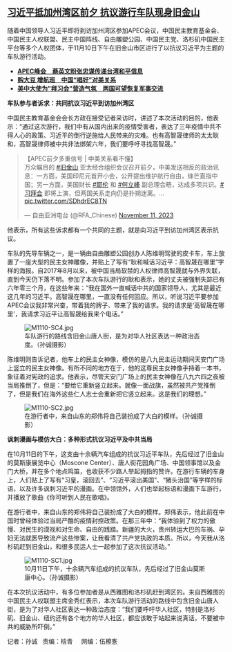 <!--1699726740000-->
[习近平抵加州湾区前夕 抗议游行车队现身旧金山](https://www.rfa.org/mandarin/yataibaodao/junshiwaijiao/sc-11112023131227.html)
------

<p><span style="font-weight: 400;">随着中国领导人习近平即将到访加州湾区参加APEC会议，中国民主教育基金会、中国民主人权联盟、民主中国阵线、自由雕塑公园、中国民主党、洛杉矶中国民主平台等多个人权团体，于11月10日下午在旧金山市区进行了以抗议习近平为主题的车队游行活动。</span></p><ul><li><strong><a href="https://www.rfa.org/mandarin/yataibaodao/junshiwaijiao/hcm-11102023040329.html">APEC峰会　蔡英文盼张忠谋传递台湾和平信息</a></strong></li><li><strong><a href="https://www.rfa.org/mandarin/yataibaodao/junshiwaijiao/gt-11102023004528.html">购大豆 增航班　中国“唱好”对美关系</a></strong></li><li><strong><a href="https://www.rfa.org/mandarin/yataibaodao/junshiwaijiao/gf-11092023071629.html">美中大使为"拜习会"营造气氛　两国可望恢复军事交流</a></strong></li></ul><p></p><p><b>车队参与者诉求：共同抗议习近平到访加州湾区</b></p><p></p><p><span style="font-weight: 400;">中国民主教育基金会会长方政在接受记者采访时，讲述了本次活动的目的，他表示：“通过这次游行，我们中有从国内出来的疫情受害者，表达了三年疫情中共不得人心的政策、习近平的倒行逆施给人民带来的灾难。也有高智晟律师的太太耿和，高智晟律师被中共非法绑架六年，我们要呼吁寻找高智晟。”</span></p><p></p><blockquote class="twitter-tweet"><p dir="ltr" lang="zh">【APEC前夕多重信号 | 中美关系看不懂】<br/>万众瞩目的 <a href="https://twitter.com/hashtag/%E6%97%A7%E9%87%91%E5%B1%B1?src=hash&amp;ref_src=twsrc%5Etfw">#旧金山</a> 亚太经合组织会议召开前夕，中美发送相反的政治讯息：一方面，美国印尼元首开小会，公开提出维护航行自由，锋芒直指中国；另一方面，美国财长 <a href="https://twitter.com/hashtag/%E8%80%B6%E4%BC%A6?src=hash&amp;ref_src=twsrc%5Etfw">#耶伦</a> 和 <a href="https://twitter.com/hashtag/%E4%BD%95%E7%AB%8B%E5%B3%B0?src=hash&amp;ref_src=twsrc%5Etfw">#何立峰</a> 副总理会晤，达成多项共识。<a href="https://twitter.com/hashtag/%E4%B9%A0%E6%8B%9C%E4%BC%9A?src=hash&amp;ref_src=twsrc%5Etfw">#习拜会</a> 即将上演，但两国关系走向仍是扑朔迷离。… <a href="https://t.co/SDhdrEC8TN">pic.twitter.com/SDhdrEC8TN</a></p>— 自由亚洲电台 (@RFA_Chinese) <a href="https://twitter.com/RFA_Chinese/status/1723180459457163712?ref_src=twsrc%5Etfw">November 11, 2023</a></blockquote><p></p><p><span style="font-weight: 400;">他表示，所有这些诉求都有一个共同的主题，就是向习近平到访加州湾区表示抗议。</span></p><p></p><p><span style="font-weight: 400;">车队的先导车辆之一，是一辆由自由雕塑公园创办人陈维明驾驶的皮卡车，车上放置了一座大型的民主女神雕像，并贴上了写有“耿和喊话习近平：高智晟在哪里”字样的海报。自2017年8月以来，被中国当局软禁的人权律师高智晟就与外界失联，直到今天仍下落不明。参加了本次车队游行的耿和表示，她的丈夫被强制失踪已有六年零三个月，在这些年来：“我在国外一直喊话中共的国家领导人，尤其是最近这几年的习近平。高智晟在哪里，一直没有任何回应。所以，听说习近平要参加APEC会议我非常兴奋，带着我的牌子、带来了我的请求。我的请求是‘高智晟在哪里’，我请求习近平让高智晟给我来个电话。”</span></p><figure><img alt="M1110-SC4.jpg" class="image-richtext image-inline" src="https://www.rfa.org/mandarin/yataibaodao/junshiwaijiao/sc-11112023131227.html/m1110-sc4.jpg" title="M1110-SC4.jpg"/><figcaption>车队游行的路线含旧金山唐人街，是为对华人社区表达一种政治态度。（孙诚摄影）</figcaption></figure><p><span style="font-weight: 400;"></span></p><p><span style="font-weight: 400;">陈维明则告诉记者，他车上的民主女神像，模仿的是八九民主运动期间天安门广场上竖立的民主女神像。有所不同的地方在于，他的这尊民主女神像手持着一本书，象征着对宪政的追求。他表示，尽管天安门广场上的民主女神像在八九六四之夜被当局推倒了，但是：“要给它重新竖立起来。就像一面战旗，虽然被共产党推倒了，但是我们在海外这些仁人志士会重新把它竖立起来。这是我们的理想。”</span></p><figure><img alt="M1110-SC2.jpg" class="image-richtext image-inline" src="https://www.rfa.org/mandarin/yataibaodao/junshiwaijiao/sc-11112023131227.html/m1110-sc2.jpg" title="M1110-SC2.jpg"/><figcaption>在游行者中，来自山东的郑伟将自己装扮成了大白的模样。（孙诚摄影）</figcaption></figure><p><b></b></p><p><b>讽刺漫画与模仿大白：多种形式抗议习近平及中共当局</b></p><p></p><p><span style="font-weight: 400;">在10月11日的下午，这支由十余辆汽车组成的抗议习近平车队，先后经过了旧金山的莫斯康展览中心（Moscone Center）、唐人街花园角广场、中国领事馆以及金门大桥，并在多个地点鸣笛，也收获不少路人举起拇指的赞许。在游行车辆的车身上，人们贴上了写有“习皇，滚回去”、“习近平滚出美国”、“猪头治国”等字样的标语，以及许多讽刺习近平的漫画。在中领馆外，人们也举起标语和漫画下车游行，并播放了歌曲《你可听到人民在歌唱》。</span></p><p></p><p><span style="font-weight: 400;">在游行者中，来自山东的郑伟将自己装扮成了大白的模样。郑伟表示，他此前在中国时曾经体验过当局严酷的疫情封控政策。在那三年中：“我体验到了权力的傲慢、对民生的漠视和对生命、自由的践踏。新疆的大火，贵州转运大巴的车祸、孕妇无法就医导致流产这些惨案，让我看清了共产党执政的本质。所以，今天我从洛杉矶赶到旧金山，和很多民运人士一起参加了这次抗议活动。”</span></p><figure><img alt="M1110-SC1.jpg" class="image-richtext image-inline" src="https://www.rfa.org/mandarin/yataibaodao/junshiwaijiao/sc-11112023131227.html/m1110-sc1.jpg" title="M1110-SC1.jpg"/><figcaption>10月11日下午，十余辆汽车组成的抗议车队，先后经过了旧金山莫斯康中心。（孙诚摄影）</figcaption></figure><p><span style="font-weight: 400;"></span></p><p><span style="font-weight: 400;">在本次抗议活动中，有多位参加者是从西雅图和洛杉矶赶到湾区的。来自西雅图的中国民主人权联盟主席金秀红表示，本次车队游行活动的路线中包含旧金山唐人街，是为了对华人社区表达一种政治态度：“我们要呼吁华人社区，特别是洛杉矶、旧金山、纽约还有各个地方的华人社区，都应该敢于站起来说真话，不要被中共的威胁所吓倒。”</span></p><p><span style="font-weight: 400;"></span></p><p><span style="font-weight: 400;">记者：孙诚   责编：梒青     网编：伍檫愙</span></p>
